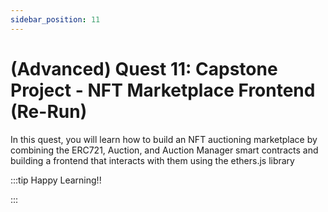 ```yaml
---
sidebar_position: 11
---
```


# (Advanced) Quest 11: Capstone Project - NFT Marketplace Frontend (Re-Run)

In this quest, you will learn how to build an NFT auctioning marketplace by combining the ERC721, Auction, and Auction Manager smart contracts and building a frontend that interacts with them using the ethers.js library

:::tip Happy Learning!!

<QuestButton text="Go To Quest" link="https://app.stackup.dev/quest_page/advanced-quest-11-capstone-project---nft-marketplace-frontend-re-run" />

:::
